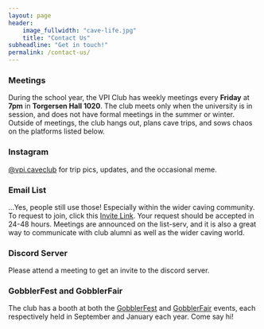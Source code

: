 ```yaml
---
layout: page
header:
    image_fullwidth: "cave-life.jpg"
    title: "Contact Us"
subheadline: "Get in touch!"
permalink: /contact-us/
---
```


### Meetings
During the school year, the VPI Club has weekly meetings every **Friday** at **7pm** in **Torgersen Hall 1020**. The club meets only when the university is in session, and does not have formal meetings in the summer or winter. Outside of meetings, the club hangs out, plans cave trips, and sows chaos on the platforms listed below.

### Instagram
[@vpi.caveclub](https://www.instagram.com/vpi.caveclub/?hl=en) for trip pics, updates, and the occasional meme.

### Email List
...Yes, people still use those! Especially within the wider caving community. To request to join, click this [Invite Link](https://groups.google.com/a/vt.edu/d/forum/cave-club-g). Your request should be accepted in 24-48 hours.  Meetings are announced on the list-serv, and it is also a great way to communicate with club alumni as well as the wider caving world.

### Discord Server
Please attend a meeting to get an invite to the discord server.

### GobblerFest and GobblerFair
The club has a booth at both the [GobblerFest](https://campuslife.vt.edu/Student_Orgs/gobblerfest.html) and [GobblerFair](https://campuslife.vt.edu/Student_Orgs/gobblerfest/GobblerFair.html) events, each respectively held in September and January each year. Come say hi!
